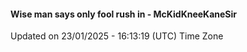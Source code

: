 #### Wise man says only fool rush in - McKidKneeKaneSir
Updated on 23/01/2025 - 16:13:19 (UTC) Time Zone
